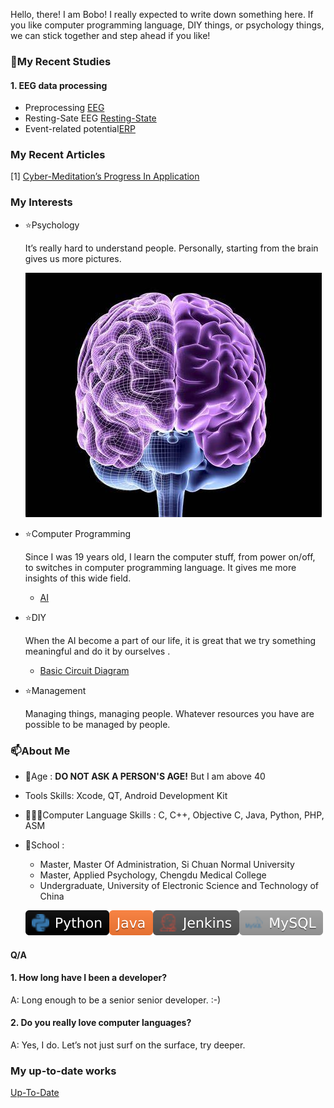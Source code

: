 Hello, there! I am Bobo! I really expected to write down something here. If you like computer programming language, DIY things, or psychology things, we can stick together and step ahead if you like!

### 👀My Recent Studies

#### 1. EEG data processing

- Preprocessing [EEG](EEG.md#Preprocessing)
- Resting-Sate EEG [Resting-State](RestingEEG.md)
- Event-related potential[ERP](ERP.md)



### My Recent Articles

[1] [Cyber-Meditation’s Progress In Application](https://10.19738/j.cnki.psy.2024.04.070)



### My Interests

- ⭐️Psychology

	It’s really hard to understand people. Personally, starting from the brain gives us more pictures.

	![](refs_pic/README/OIP-C.jpg)

- ⭐️Computer Programming

  Since I was 19 years old, I learn the computer stuff, from power on/off, to switches in computer programming language. It gives me more insights of this wide field.

  - [AI](AI.md)

- ⭐️DIY

	When the AI become a part of our life, it is great that we try something meaningful and do it by ourselves .
	- [Basic Circuit Diagram](ICDesign.md)

- ⭐️Management

	Managing things, managing people. Whatever resources you have are possible to be managed by people.

### **📫About Me**

- 🤔Age : **DO NOT ASK A PERSON'S AGE!** But I am above 40

- Tools Skills: Xcode, QT, Android Development Kit

- 👨🏽‍💻Computer Language Skills : C, C++, Objective C, Java, Python, PHP, ASM

- 🌱School : 

	- Master, Master Of Administration, Si Chuan Normal University
	- Master, Applied Psychology, Chengdu Medical College
	- Undergraduate, University of Electronic Science and Technology of China

  [![Python](refs_pic/README/-Python-black.svg)]()![Java](refs_pic/README/Java-orange.svg)![Jenkins](refs_pic/README/Jenkins-gray.svg)![MySQL](refs_pic/README/-MySQL-lightgray.svg)

#### **Q/A**

#### 1. How long have I been a developer?

A: Long enough to be a senior senior developer. :-)



#### 2. Do you really love computer languages?

A: Yes, I do. Let’s not just surf on the surface, try deeper.



### My up-to-date works

[Up-To-Date](Current_works.md)